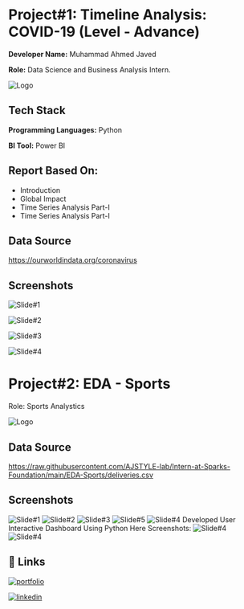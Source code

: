 
# Project#1: Timeline Analysis: COVID-19 (Level - Advance)

**Developer Name:** Muhammad Ahmed Javed

**Role:** Data Science and Business Analysis Intern.



![Logo](https://encrypted-tbn0.gstatic.com/images?q=tbn:ANd9GcRTv6m3XcNECxeQXZa2ZCS6InnnVGI2zysaZg&s)


## Tech Stack

**Programming Languages:** Python

**BI Tool:** Power BI


## Report Based On:

- Introduction
- Global Impact
- Time Series Analysis Part-I
- Time Series Analysis Part-I



## Data Source

https://ourworldindata.org/coronavirus

## Screenshots

![Slide#1](https://raw.githubusercontent.com/AJSTYLE-lab/Intern-at-Sparks-Foundation/main/TIme%20Series%20AnalysisCOVID-19/Slide%231.png)

![Slide#2](https://raw.githubusercontent.com/AJSTYLE-lab/Intern-at-Sparks-Foundation/main/TIme%20Series%20AnalysisCOVID-19/SLide%232.png
)

![Slide#3](https://raw.githubusercontent.com/AJSTYLE-lab/Intern-at-Sparks-Foundation/main/TIme%20Series%20AnalysisCOVID-19/Slide%233.png
)

![Slide#4](https://raw.githubusercontent.com/AJSTYLE-lab/Intern-at-Sparks-Foundation/main/TIme%20Series%20AnalysisCOVID-19/Slide%234.png)

# Project#2: EDA - Sports

Role: Sports Analystics



![Logo](https://raw.githubusercontent.com/AJSTYLE-lab/Intern-at-Sparks-Foundation/main/EDA-Sports/TATA_IPL_2024_Logo.png
)

## Data Source

https://raw.githubusercontent.com/AJSTYLE-lab/Intern-at-Sparks-Foundation/main/EDA-Sports/deliveries.csv



## Screenshots
![Slide#1](https://raw.githubusercontent.com/AJSTYLE-lab/Intern-at-Sparks-Foundation/main/EDA-Sports/ss%231.png)
![Slide#2](https://raw.githubusercontent.com/AJSTYLE-lab/Intern-at-Sparks-Foundation/main/EDA-Sports/ss%232.png)
![Slide#3](https://raw.githubusercontent.com/AJSTYLE-lab/Intern-at-Sparks-Foundation/main/EDA-Sports/ss%233.png
)
![Slide#5](https://raw.githubusercontent.com/AJSTYLE-lab/Intern-at-Sparks-Foundation/main/EDA-Sports/SS%235.png
)
![Slide#4](https://raw.githubusercontent.com/AJSTYLE-lab/Intern-at-Sparks-Foundation/main/EDA-Sports/ss%234.png
)
Developed User Interactive Dashboard Using Python Here Screenshots:
![Slide#4](https://raw.githubusercontent.com/AJSTYLE-lab/Intern-at-Sparks-Foundation/main/EDA-Sports/ss%236.png)
![Slide#4](https://raw.githubusercontent.com/AJSTYLE-lab/Intern-at-Sparks-Foundation/main/EDA-Sports/ss%237.png)


## 🔗 Links
[![portfolio](https://img.shields.io/badge/my_portfolio-000?style=for-the-badge&logo=ko-fi&logoColor=white)](http://datascienceportfol.io/Mohammad_Ahmed_Javed)

[![linkedin](https://img.shields.io/badge/linkedin-0A66C2?style=for-the-badge&logo=linkedin&logoColor=white)](http://www.linkedin.com/in/%20muhammad-ahmed-javedb33900247)

